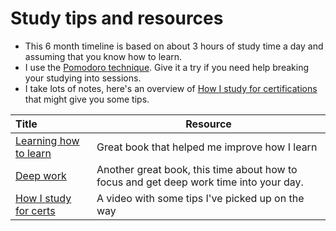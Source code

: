 # Study tips and resources

- This 6 month timeline is based on about 3 hours of study time a day and assuming that you know how to learn.
- I use the [Pomodoro technique](https://en.wikipedia.org/wiki/Pomodoro_Technique). Give it a try if you need help breaking your studying into sessions.
- I take lots of notes, here's an overview of [How I study for certifications](https://acloudguru.com/blog/engineering/from-student-to-engineer-how-to-study-smarter-for-cloud-cert) that might give you some tips.

 | Title                     | Resource                                                                                                                                               |
 | :------------------------ | ------------------------------------------------------------------------------------------------------------------------------------------------------ |
 | [Learning how to learn](https://barbaraoakley.com/books/learning-how-to-learn/)| Great book that helped me improve how I learn                                              |
 | [Deep work](https://www.calnewport.com/books/deep-work/)             | Another great book, this time about how to focus and get deep work time into your day. |
 | [How I study for certs](https://youtu.be/fpPCZqfOBJs)               | A video with some tips I've picked up on the way                                                                  |


 
